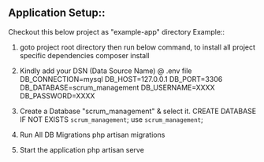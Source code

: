 ## Application Setup::

Checkout this below project as "example-app" directory 
Example:: 
1. goto project root directory then run below command, to install all project specific dependencies 
composer install 

2. Kindly add your DSN (Data Source Name) @ .env file 
DB_CONNECTION=mysql
DB_HOST=127.0.0.1
DB_PORT=3306
DB_DATABASE=scrum_management
DB_USERNAME=XXXX
DB_PASSWORD=XXXX

3. Create a Database "scrum_management" & select it. 
CREATE DATABASE IF NOT EXISTS `scrum_management`;
use `scrum_management`;

4. Run All DB Migrations 
php artisan migrations

5. Start the application
php artisan serve

